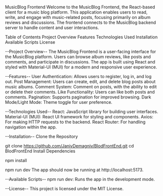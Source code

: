 MusicBlog Frontend
Welcome to the MusicBlog Frontend, the React-based client for a music blog platform. This application enables users to read, write, and engage with music-related posts, focusing primarily on album reviews and discussions. The frontend connects to the MusicBlog backend server to handle content and user interactions.

Table of Contents
Project Overview
Features
Technologies Used
Installation
Available Scripts
License

--Project Overview--
The MusicBlog Frontend is a user-facing interface for the MusicBlog platform. Users can browse album reviews, like posts and comments, and participate in discussions. The app is built using React and styled with Material-UI (MUI) for a modern and responsive user experience.

--Features--
User Authentication: Allows users to register, log in, and log out.
Post Management: Users can create, edit, and delete blog posts about music albums.
Comment System: Comment on posts, with the ability to edit or delete their comments.
Like Functionality: Users can like both posts and comments.
Pagination: Supports pagination for improved browsing.
Dark Mode/Light Mode: Theme toggle for user preference.

--Technologies Used--
React: JavaScript library for building user interfaces.
Material-UI (MUI): React UI framework for styling and components.
Axios: For making HTTP requests to the backend.
React Router: For handling navigation within the app.

--Installation--
Clone the Repository

git clone https://github.com/JanivDemagniv/BlodFrontEnd.git
cd BlodFrontEnd
Install Dependencies

npm install

npm run dev
The app should now be running at http://localhost:5173.

--Available Scripts--
npm run dev: Runs the app in the development mode.

--License--
This project is licensed under the MIT License.